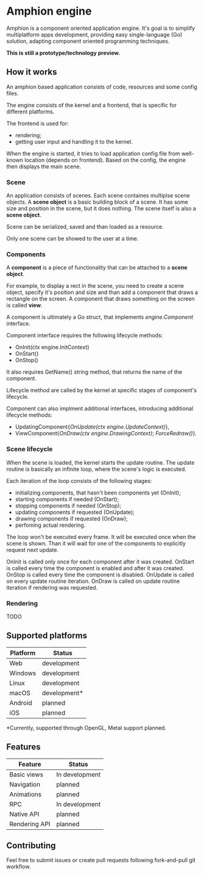 # Amphion engine

Amphion is a component oriented application engine.
It's goal is to simplify multiplatform apps development, providing easy single-language (Go) solution, 
adapting component oriented programming techniques.

**This is still a prototype/technology preview.**

## How it works

An amphion based application consists of code, resources and some config files.

The engine consists of the kernel and a frontend, that is specific for different platforms.

The frontend is used for:
* rendering;
* getting user input and handling it to the kernel.

When the engine is started, it tries to load application config file from well-known location (depends on frontend).
Based on the config, the engine then displays the main scene.

### Scene

An application consists of scenes. Each scene containes multiplse scene objects.
A **scene object** is a basic building block of a scene. It has some size and position in the scene, but it does nothing.
The scene itself is also a **scene object**.

Scene can be serialized, saved and than loaded as a resource.

Only one scene can be showed to the user at a time.

### Components

A **component** is a piece of functionality that can be attached to a **scene object**.

For example, to display a rect in the scene, you need to create a scene object, specify it's position and size 
and than add a component that draws a rectangle on the screen.
A component that draws something on the screen is called **view**.

A component is ultimately a Go struct, that implements *engine.Component* interface.

Component interface requires the following lifecycle methods:
* OnInit(ctx engine.InitContext)
* OnStart()
* OnStop()

It also requires GetName() string method, that returns the name of the component.

Lifecycle method are called by the kernel at specific stages of component's lifecycle.

Component can also implment additional interfaces, introducing additional lifecycle methods: 
* UpdatingComponent{*OnUpdate(ctx engine.UpdateContext)*}, 
* ViewComponent{*OnDraw(ctx engine.DrawingContext)*; *ForceRedraw()*}.

### Scene lifecycle

When the scene is loaded, the kernel starts the update routine.
The update routine is basically an infinite loop, where the scene's logic is executed.

Each iteration of the loop consists of the following stages:
* initializing components, that hasn't been components yet (OnInit);
* starting components if needed (OnStart);
* stopping components if needed (OnStop);
* updating components if requested (OnUpdate);
* drawing components if requested (OnDraw);
* perfoming actual rendering.

The loop won't be executed every frame.
It will be executed once when the scene is shown. 
Than it will wait for one of the components to explicitly request next update.

OnInit is called only once for each component after it was created.
OnStart is called every time the component is enabled and after it was created.
OnStop is called every time the component is disabled.
OnUpdate is called on every update routine iteration.
OnDraw is called on update routine iteration if rendering was requested.

### Rendering

TODO

## Supported platforms

|Platform|Status         |
|--------|---------------|
|Web     |development    |
|Windows |development    |
|Linux   |development    |
|macOS   |development*   |
|Android |planned        |
|iOS     |planned        |

*Currently, supported through OpenGL, Metal support planned.

## Features

|Feature|Status|
|-------|------|
|Basic views|In development|
|Navigation|planned|
|Animations|planned|
|RPC|In development|
|Native API|planned|
|Rendering API|planned|

## Contributing

Feel free to submit issues or create pull requests following fork-and-pull git workflow.
